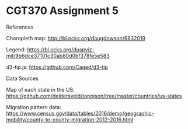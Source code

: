 # CGT370 Assignment 5
References

Choropleth map: http://bl.ocks.org/dougdowson/9832019

Legend: https://bl.ocks.org/duspviz-mit/9b6dce37101c30ab80d0bf378fe5e583

d3-tip.js: https://github.com/Caged/d3-tip

Data Sources

Map of each state in the US: https://github.com/deldersveld/topojson/tree/master/countries/us-states

Migration pattern data: https://www.census.gov/data/tables/2016/demo/geographic-mobility/county-to-county-migration-2012-2016.html
